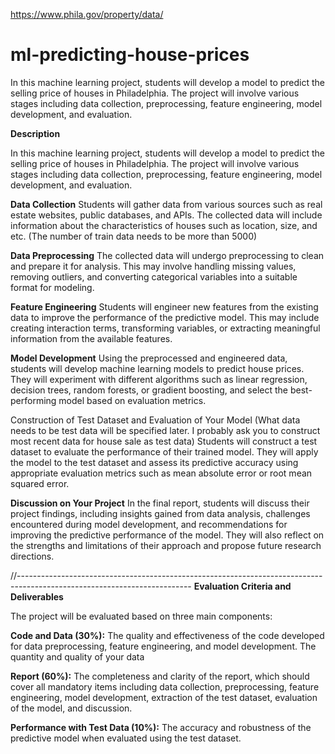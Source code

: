 https://www.phila.gov/property/data/

# ml-predicting-house-prices
In this machine learning project, students will develop a model to predict the selling price of houses in Philadelphia. The project will involve various stages including data collection, preprocessing, feature engineering, model development, and evaluation.

**Description**

In this machine learning project, students will develop a model to predict the selling price of houses in Philadelphia. The project will involve various stages including data collection, preprocessing, feature engineering, model development, and evaluation.
 

**Data Collection**
Students will gather data from various sources such as real estate websites, public databases, and APIs. The collected data will include information about the characteristics of houses such as location, size, and etc. (The number of train data needs to be more than 5000)


**Data Preprocessing**
The collected data will undergo preprocessing to clean and prepare it for analysis. This may involve handling missing values, removing outliers, and converting categorical variables into a suitable format for modeling.
 

**Feature Engineering**
Students will engineer new features from the existing data to improve the performance of the predictive model. This may include creating interaction terms, transforming variables, or extracting meaningful information from the available features.

 
**Model Development**
Using the preprocessed and engineered data, students will develop machine learning models to predict house prices. They will experiment with different algorithms such as linear regression, decision trees, random forests, or gradient boosting, and select the best-performing model based on evaluation metrics.

 
Construction of Test Dataset and Evaluation of Your Model (What data needs to be test data will be specified later. I probably ask you to construct most recent data for house sale as test data)
Students will construct a test dataset to evaluate the performance of their trained model. They will apply the model to the test dataset and assess its predictive accuracy using appropriate evaluation metrics such as mean absolute error or root mean squared error.


**Discussion on Your Project**
In the final report, students will discuss their project findings, including insights gained from data analysis, challenges encountered during model development, and recommendations for improving the predictive performance of the model. They will also reflect on the strengths and limitations of their approach and propose future research directions.


//-------------------------------------------------------------------------------------------------------------------------
**Evaluation Criteria and Deliverables**

The project will be evaluated based on three main components:

**Code and Data (30%):** The quality and effectiveness of the code developed for data preprocessing, feature engineering, and model development. The quantity and quality of your data

**Report (60%):** The completeness and clarity of the report, which should cover all mandatory items including data collection, preprocessing, feature engineering, model development, extraction of the test dataset, evaluation of the model, and discussion.

**Performance with Test Data (10%):** The accuracy and robustness of the predictive model when evaluated using the test dataset.
 
